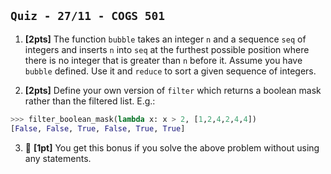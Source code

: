 `Quiz - 27/11 - COGS 501`
-------------------------
1. **[2pts]** The function `bubble` takes an integer `n` and a sequence `seq` of integers and inserts `n` into `seq` at the furthest possible position where there is no integer that is greater than `n` before it. Assume you have `bubble` defined. Use it and `reduce` to sort a given sequence of integers.

2. **[2pts]** Define your own version of `filter` which returns a boolean mask rather than the filtered list. E.g.:

```python
>>> filter_boolean_mask(lambda x: x > 2, [1,2,4,2,4,4])
[False, False, True, False, True, True]
```

3. 🤑 **[1pt]** You get this bonus if you solve the above problem without using
   any statements.
